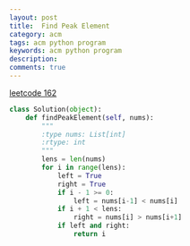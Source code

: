 ```yaml
---
layout: post
title:  Find Peak Element
category: acm
tags: acm python program
keywords: acm python program
description:
comments: true
---
```


[leetcode 162](https://leetcode.com/problems/find-peak-element)

```python
class Solution(object):
    def findPeakElement(self, nums):
        """
        :type nums: List[int]
        :rtype: int
        """
        lens = len(nums)
        for i in range(lens):
            left = True
            right = True
            if i - 1 >= 0:
                left = nums[i-1] < nums[i]
            if i + 1 < lens:
                right = nums[i] > nums[i+1]
            if left and right:
                return i
```
